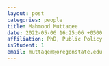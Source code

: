 ```yaml
---
layout: post
categories: people
title: Mahmood Muttaqee
date: 2022-05-06 16:25:06 +0500
affiliation: PhD, Public Policy
isStudent: 1
email: muttaqem@oregonstate.edu
---
```

